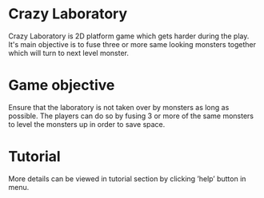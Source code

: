 # Crazy Laboratory
Crazy Laboratory is 2D platform game which gets harder during the play. It's main objective is to fuse three or more same looking monsters together which will turn to next level monster.

# Game objective
Ensure that the laboratory is not taken over by monsters as long as possible. The players can do so by fusing 3 or more of the same monsters to level the monsters up in order to save space.

# Tutorial
More details can be viewed in tutorial section by clicking ’help’ button in menu.
